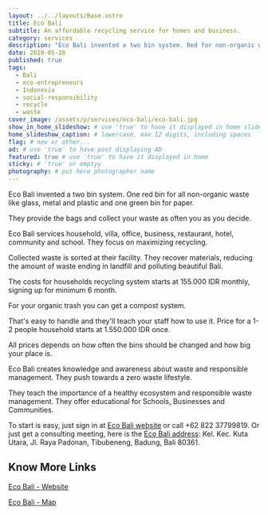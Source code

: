 ```yaml
---
layout: ../../layouts/Base.astro
title: Eco Bali
subtitle: An affordable recycling service for homes and business.
category: services
description: "Eco Bali invented a two bin system. Red for non-organic waste, green bin for paper. They provide the bags and collect your waste as often you as you decide. "
date: 2018-05-28
published: true
tags:
  - Bali
  - eco-entrepreneurs
  - Indonesia
  - social-responsibility
  - recycle
  - waste
cover_image: /assets/p/services/eco-bali/eco-bali.jpg
show_in_home_slideshow: # use 'true' to have it displayed in home slideshow
home_slideshow_caption: # lowercase, max 12 digits, including spaces
flag: # new or other...
ad: # use 'true' to have post displaying AD
featured: true # use 'true' to have it displayed in home
sticky: # 'true' or emptyy
photography: # put here photographer name
---
```


Eco Bali invented a two bin system. One red bin for all non-organic waste like glass, metal and plastic and one green bin for paper.

They provide the bags and collect your waste as often you as you decide.

Eco Bali services household, villa, office, business, restaurant, hotel, community and school. They focus on maximizing recycling.

Collected waste is sorted at their facility. They recover materials, reducing the amount of waste ending in landfill and polluting beautiful Bali.

The costs for households recycling system starts at 155.000 IDR monthly, signing up for minimum 6 month.

For your organic trash you can get a compost system.

That's easy to handle and they'll teach your staff how to use it. Price for a 1-2 people household starts at 1.550.000 IDR once.

All prices depends on how often the bins should be changed and how big your place is.

Eco Bali creates knowledge and awareness about waste and responsible management. They push towards a zero waste lifestyle.

They teach the importance of a healthy ecosystem and responsible waste management. They offer educational for Schools, Businesses and Communities.

To start is easy, just sign in at [Eco Bali website](http://eco-bali.com) or call +62 822 37799819. Or just get a consulting meeting, here is the [Eco Bali address](https://goo.gl/maps/xsFMSpURS7S2): Kel. Kec. Kuta Utara, Jl. Raya Padonan, Tibubeneng, Badung, Bali 80361.

## Know More Links

[Eco Bali - Website](http://eco-bali.com)

[Eco Bali - Map](https://goo.gl/maps/xsFMSpURS7S2)
